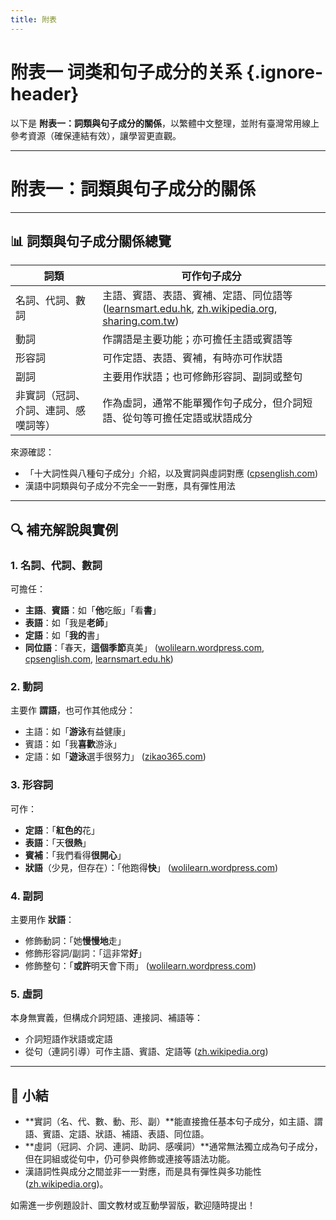 ```yaml
---
title: 附表
---
```


<Collapse>

# 附表一 词类和句子成分的关系 {.ignore-header}

</Collapse>

以下是 **附表一：詞類與句子成分的關係**，以繁體中文整理，並附有臺灣常用線上參考資源（確保連結有效），讓學習更直觀。

---

# 附表一：詞類與句子成分的關係

---

## 📊 詞類與句子成分關係總覽

| 詞類                 | 可作句子成分                                                                                   |
| ------------------ | ---------------------------------------------------------------------------------------- |
| 名詞、代詞、數詞           | 主語、賓語、表語、賓補、定語、同位語等 ([learnsmart.edu.hk][1], [zh.wikipedia.org][2], [sharing.com.tw][3]) |
| 動詞                 | 作謂語是主要功能；亦可擔任主語或賓語等                                                                      |
| 形容詞                | 可作定語、表語、賓補，有時亦可作狀語                                                                       |
| 副詞                 | 主要用作狀語；也可修飾形容詞、副詞或整句                                                                     |
| 非實詞（冠詞、介詞、連詞、感嘆詞等） | 作為虛詞，通常不能單獨作句子成分，但介詞短語、從句等可擔任定語或狀語成分                                                     |

來源確認：

* 「十大詞性與八種句子成分」介紹，以及實詞與虛詞對應 ([cpsenglish.com][4])
* 漢語中詞類與句子成分不完全一一對應，具有彈性用法&#x20;

---

## 🔍 補充解說與實例

### 1. 名詞、代詞、數詞

可擔任：

* **主語**、**賓語**：如「**他**吃飯」「看**書**」
* **表語**：如「我是**老師**」
* **定語**：如「**我的**書」
* **同位語**：「春天，**這個季節**真美」 ([wolilearn.wordpress.com][5], [cpsenglish.com][4], [learnsmart.edu.hk][1])

### 2. 動詞

主要作 **謂語**，也可作其他成分：

* 主語：如「**游泳**有益健康」
* 賓語：如「我**喜歡**游泳」
* 定語：如「**遊泳**選手很努力」 ([zikao365.com][6])

### 3. 形容詞

可作：

* **定語**：「**紅色的**花」
* **表語**：「天**很熱**」
* **賓補**：「我們看得**很開心**」
* **狀語**（少見，但存在）：「他跑得**快**」 ([wolilearn.wordpress.com][5])

### 4. 副詞

主要用作 **狀語**：

* 修飾動詞：「她**慢慢地**走」
* 修飾形容詞/副詞：「這非常**好**」
* 修飾整句：「**或許**明天會下雨」 ([wolilearn.wordpress.com][5])

### 5. 虛詞

本身無實義，但構成介詞短語、連接詞、補語等：

* 介詞短語作狀語或定語
* 從句（連詞引導）可作主語、賓語、定語等 ([zh.wikipedia.org][2])

---

## 🧩 小結

* \*\*實詞（名、代、數、動、形、副）\*\*能直接擔任基本句子成分，如主語、謂語、賓語、定語、狀語、補語、表語、同位語。
* \*\*虛詞（冠詞、介詞、連詞、助詞、感嘆詞）\*\*通常無法獨立成為句子成分，但在詞組或從句中，仍可參與修飾或連接等語法功能。
* 漢語詞性與成分之間並非一一對應，而是具有彈性與多功能性 ([zh.wikipedia.org][7])。

如需進一步例題設計、圖文教材或互動學習版，歡迎隨時提出！

[1]: https://learnsmart.edu.hk/blog/%E5%8F%A5%E5%AD%90%E6%88%90%E5%88%86?utm_source=chatgpt.com "【中文句子成分】6大成分｜包含例子【懶人包】"
[2]: https://zh.wikipedia.org/wiki/%E6%B1%89%E8%AF%AD?utm_source=chatgpt.com "汉语"
[3]: https://www.sharing.com.tw/pdf/8AD42/%E8%A9%A6%E8%AE%80.pdf?utm_source=chatgpt.com "[PDF] 句子的成分 - 新學林出版"
[4]: https://www.cpsenglish.com/question/29846?utm_source=chatgpt.com "10大词性与8种句子成分之间的关系和联系"
[5]: https://wolilearn.wordpress.com/2021/03/16/%E5%8F%A5%E5%AD%90%E7%9A%84%E6%88%90%E5%88%86/?utm_source=chatgpt.com "句子的成分 - 終身學習．和你Learn"
[6]: https://www.zikao365.com/web/bjcj/li1608096555.shtml?utm_source=chatgpt.com "汉语词类和句子成分之间不存在简单的一一对应关系 - 自考365"
[7]: https://zh.wikipedia.org/zh-hant/%E6%B1%89%E8%AF%AD%E8%AF%8D%E7%B1%BB?utm_source=chatgpt.com "漢語詞類- 維基百科，自由的百科全書"
